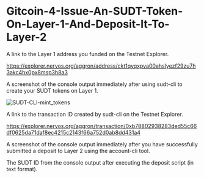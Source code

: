 
# Gitcoin-4-Issue-An-SUDT-Token-On-Layer-1-And-Deposit-It-To-Layer-2

A link to the Layer 1 address you funded on the Testnet Explorer.

https://explorer.nervos.org/aggron/address/ckt1qyqxpva00ahslyezf29zu7h3akc4hx0px8msp3h8a3 

A screenshot of the console output immediately after using sudt-cli to create your SUDT tokens on Layer 1.

![SUDT-CLI-mint_tokens](https://user-images.githubusercontent.com/6120288/128814186-65ac2678-f650-4261-a0aa-e5efdf3338d3.png)

A link to the transaction ID created by sudt-cli on the Testnet Explorer.

https://explorer.nervos.org/aggron/transaction/0xb78802938283ded55c66df0625da71daf8ec4215c2143f66a752d0ab8dd431a4

A screenshot of the console output immediately after you have successfully submitted a deposit to Layer 2 using the account-cli tool.


The SUDT ID from the console output after executing the deposit script (in text format).
